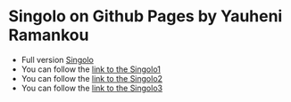# Singolo on Github Pages by Yauheni Ramankou
* Full version [Singolo](https://mrchester.github.io/singolo/)
* You can follow the [link to the Singolo1](https://mrchester.github.io/singolo/singolo1.html)
* You can follow the [link to the Singolo2](https://mrchester.github.io/singolo/singolo2.html)
* You can follow the [link to the Singolo3](https://mrchester.github.io/singolo/singolo3.html)